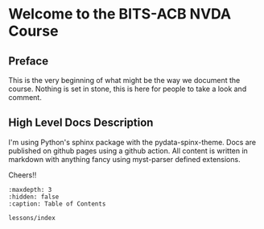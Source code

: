 # Welcome to the BITS-ACB NVDA Course

## Preface

This is the very beginning of what might be the way we document the course.
Nothing is set in stone, this is here for people to take a look and comment.

## High Level Docs Description

I'm using Python's sphinx package with the pydata-spinx-theme.
Docs are published on github pages using a github action.
All content is written in markdown with anything fancy using myst-parser defined extensions. 

Cheers!!

``` {toctree}
:maxdepth: 3
:hidden: false
:caption: Table of Contents

lessons/index
```
